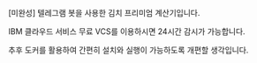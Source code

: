 [미완성] 텔레그램 봇을 사용한 김치 프리미엄 계산기입니다.


IBM 클라우드 서비스 무료 VCS를 이용하시면 24시간 감시가 가능합니다.

추후 도커를 활용하여 간편히 설치와 실행이 가능하도록 개편할 생각입니다.
